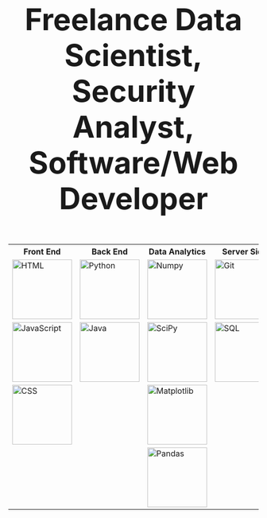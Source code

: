 <!DOCTYPE html>
<!-- Profile for github-->
<html lang="en">
  <head>
    <header>
      <h1 style="font-size:60px;" text-align: center><strong>Freelance Data Scientist, Security Analyst, Software/Web Developer</strong></h1>
    </header>
  </head>
  <table>
      <tr>
        <th>Front End</th>
        <th>Back End</th>
        <th>Data Analytics</th>
        <th>Server Side</th>
      </tr>
      <tr>
        <td><img src="https://upload.wikimedia.org/wikipedia/commons/thumb/8/82/Devicon-html5-plain.svg/800px-Devicon-html5-plain.svg.png" alt="HTML" style="width:120px;height:120px;"></td>
        <td><img src="https://s3.dualstack.us-east-2.amazonaws.com/pythondotorg-assets/media/community/logos/python-logo-only.png" alt="Python" style="width:120px;height:120px;"></td>
        <td><img src="https://www.freedownloadlogo.com/logos/n/numpy.svg" alt="Numpy" style="width:120px;height:120px;"></td>
        <td><img src="https://upload.wikimedia.org/wikipedia/commons/e/e0/Git-logo.svg" alt="Git" style="width:120px;height:120px;"></td>
       </tr>
       <tr>
        <td><img src="https://upload.wikimedia.org/wikipedia/commons/thumb/9/99/Unofficial_JavaScript_logo_2.svg/1024px-Unofficial_JavaScript_logo_2.svg.png" alt="JavaScript" style="width:120px;height:120px;"></td>
        <td><img src="https://upload.wikimedia.org/wikipedia/ru/3/39/Java_logo.svg" alt="Java" style="width:120px;height:120px;"></td>
        <td><img src="https://upload.wikimedia.org/wikipedia/commons/b/b2/SCIPY_2.svg" alt="SciPy" style="width:120px;height:120px;"></td>
        <td><img src="https://upload.wikimedia.org/wikipedia/commons/6/6f/Sql_database_shortcut_icon.png" alt="SQL" style="width:120px;height:120px;"></td>
       </tr>
       <tr>
        <td><img src="https://upload.wikimedia.org/wikipedia/commons/d/d5/CSS3_logo_and_wordmark.svg" alt="CSS" style="width:120px;height:120px;"></td>
        <td><!-- Placeholder--></td>
        <td><img src="https://upload.wikimedia.org/wikipedia/commons/8/84/Matplotlib_icon.svg" alt="Matplotlib" style="width:120px;height:120px;"></td>
        <td><!-- Placeholder--></td>
       </tr>
       <tr>
         <td><!-- Placeholder--></td>
         <td><!-- Placeholder--></td>
         <td><img src="https://upload.wikimedia.org/wikipedia/commons/2/22/Pandas_mark.svg" alt="Pandas" style="width:120px;height:120px;"></td>
         <td><!-- Placeholder--></td>
       </tr>
   </table>
</html>
